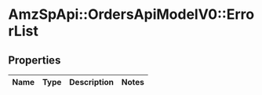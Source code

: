 # AmzSpApi::OrdersApiModelV0::ErrorList

## Properties
Name | Type | Description | Notes
------------ | ------------- | ------------- | -------------

